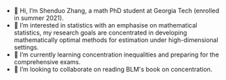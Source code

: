 - 👋 Hi, I’m Shenduo Zhang, a math PhD student at Georgia Tech (enrolled in summer 2021).
- 👀 I’m interested in statistics with an emphasise on mathematical statistics, my research goals are concentrated in developing mathematically optimal methods for estimation under high-dimensional settings.
- 🌱 I’m currently learning concentration inequalities and preparing for the comprehensive exams.
- 💞️ I’m looking to collaborate on reading BLM's book on concentration.

<!---
martyrzsd/martyrzsd is a ✨ special ✨ repository because its `README.md` (this file) appears on your GitHub profile.
You can click the Preview link to take a look at your changes.
--->
